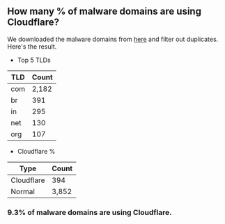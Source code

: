 ## How many % of malware domains are using Cloudflare?


We downloaded the malware domains from [here](https://urlhaus.abuse.ch) and filter out duplicates.
Here's the result.


[//]: # (start replacement)


- Top 5 TLDs

| TLD | Count |
| --- | --- |
| com | 2,182 |
| br | 391 |
| in | 295 |
| net | 130 |
| org | 107 |


- Cloudflare %

| Type | Count |
| --- | --- |
| Cloudflare | 394 |
| Normal | 3,852 |


### 9.3% of malware domains are using Cloudflare.